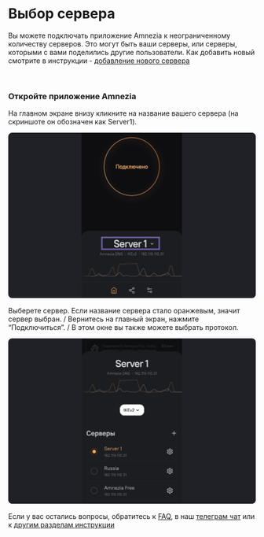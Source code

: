 # Выбор сервера

Вы можете подключать приложение Amnezia к неограниченному количеству серверов. Это могут быть ваши серверы, или серверы, которыми с вами поделились другие пользователи. Как добавить новый смотрите в инструкции - [добавление нового сервера]

&nbsp;

### Откройте приложение Amnezia

 На главном экране  внизу  кликните на название вашего сервера  (на скриншоте он обозначен как Server1).

![](https://raw.githubusercontent.com/amnezia-vpn/amnezia.org-content/master/docs/ru/instructions/13_select-server/img/ss_ru_1.png)

Выберете сервер. Если название сервера стало оранжевым, значит сервер выбран. /
Вернитесь на главный экран, нажмите “Подключиться”. /
В этом окне вы также можете выбрать протокол.

![](https://raw.githubusercontent.com/amnezia-vpn/amnezia.org-content/master/docs/ru/instructions/13_select-server/img/ss_ru_2.png)


Если у вас остались вопросы, обратитесь к [FAQ], в наш [телеграм чат] или к [другим разделам инструкции]

[amnezia-site-ext-link]: https://amnezia-web-nx1r.vercel.app
[about-int-link]: /about
[FAQ]: ../faq 
[телеграм чат]: https://t.me/amnezia_vpn 
[другим разделам инструкции]: ../instructions
[добавление нового сервера]: ../instructions/15_server-adding 


























